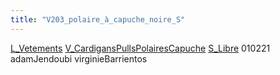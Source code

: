 ```yaml
---
title: "V203_polaire_à_capuche_noire_S"
---
```


[L_Vetements](notes/equipements/L_Vetements.md) [V_CardigansPullsPolairesCapuche](V_CardigansPullsPolairesCapuche.md) [S_Libre](notes/statut/S_Libre.md)
010221 adamJendoubi
virginieBarrientos